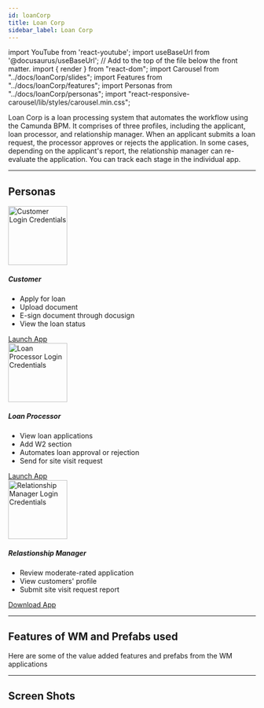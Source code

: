 ```yaml
---
id: loanCorp
title: Loan Corp
sidebar_label: Loan Corp
---
```


import YouTube from 'react-youtube';
import useBaseUrl from '@docusaurus/useBaseUrl'; // Add to the top of the file below the front matter.
import { render } from "react-dom";
import Carousel from "../docs/loanCorp/slides";
import Features from "../docs/loanCorp/features";
import Personas from "../docs/loanCorp/personas";
import "react-responsive-carousel/lib/styles/carousel.min.css";


<!-- ## Introduction -->

Loan Corp is a loan processing system that automates the workflow using the Camunda BPM. It comprises of three profiles, including the applicant, loan processor, and relationship manager. When an applicant submits a loan request, the processor approves or rejects the application. In some cases, depending on the applicant's report, the relationship manager can re-evaluate the application. You can track each stage in the individual app. 


---



## Personas

<!-- <Personas /> -->

<section>
  <div className="container">
    <div className="row">
      <div className="col card text--center margin--sm padding--none">
        <div className="card__body">
          <img alt="Customer Login Credentials" src={useBaseUrl('/img/loanCorp/customer.png')} height="120px"/>
          <h5 className="margin-bottom--xs">Customer</h5>
            <ul className="text--left card-body-descp">
              <li>Apply for loan</li>
              <li>Upload document</li>
              <li>E-sign document through docusign</li>
              <li>View the loan status</li>
            </ul>
          <a href="https://apps.wavemakeronline.com/Herdius/#/myAccount" target="_blank" className="button button--primary button--outline margin-bottom--md">Launch App</a>
        </div>
      </div>
      <div className="col card text--center margin--sm padding--none">
        <div className="card__body">            
          <img alt="Loan Processor Login Credentials" src={useBaseUrl('/img/loanCorp/loan_processor.png')} height="120px"/>
          <h5 className="margin-bottom--xs">Loan Processor</h5>
            <ul className="text--left card-body-descp">
              <li>View loan applications</li>  
              <li>Add W2 section</li>
              <li>Automates loan approval or rejection</li>
              <li>Send for site visit request</li>
            </ul>
          <a href="https://apps.wavemakeronline.com/LoanProcessor/#/Main" target="_blank" className="button button--primary button--outline margin-bottom--md">Launch App</a>
        </div>
      </div>
      <div className="col card text--center margin--sm padding--none">
        <div className="card__body">
          <img alt="Relationship Manager Login Credentials" src={useBaseUrl('/img/loanCorp/relationship_manager.png')} height="120px"/>
          <h5 className="margin-bottom--xs">Relastionship Manager</h5>
            <ul className="text--left margin-bottom--md card-body-descp">
              <li>Review moderate-rated application</li>  
              <li>View customers' profile</li>
              <li>Submit site visit request report</li>
            </ul>
          <a href={useBaseUrl('/LoanCorp/RM.apk')} target="_blank" download className="button button--primary button--outline margin-bottom--md margin-top--xs">Download App</a>
        </div>
      </div>
    </div>
  </div>
</section>


---


## Features of WM and Prefabs used

Here are some of the value added features and prefabs from the WM applications

<Features />


---


## Screen Shots

<Carousel />


<!-- 
## User Flow of App

![alt text](/img/loanCorp/workflow.svg 'User Flow of Loan Corp App')

--- -->

<!-- 
## Videos

<YouTube videoId="Fhie1OW8SOY" /> -->


